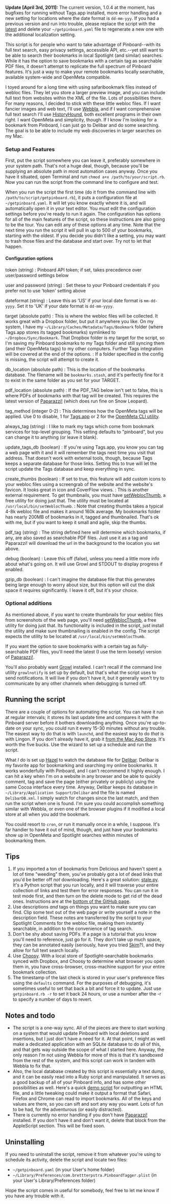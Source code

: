 [adore pinboard]: http://brettterpstra.com/i-adore-pinboard/
[delicious script]: http://brettterpstra.com/delicious-spotlight-and-openmeta-tags-revisited/
[pinboard]: http://pinboard.in/
[delibar]: http://www.delibarapp.com/
[caseapps]: http://www.caseapps.com/tags/
[openmeta cli]: http://code.google.com/p/openmeta/downloads/list
[historyhound]: http://www.stclairsoft.com/HistoryHound/
[webbla]: http://www.celmaro.com/webbla/

**Update [April 3rd, 2011]:** The current version, 1.0.4 at the moment, has bugfixes for running without Tags.app installed, more error handling and a new setting for locations where the date format is `dd-mm-yyy`. If you had a previous version and run into trouble, please replace the script with the [latest](#download) and delete your `~/getpinboard.yaml` file to regenerate a new one with the additional localization setting.

This script is for people who want to take advantage of Pinboard--with its full text search, easy privacy settings, accessible API, etc.--yet still want to be able to search their bookmarks in local Spotlight (and similar) searches. While it has the option to save bookmarks with a certain tag as searchable PDF files, it doesn't attempt to replicate the full spectrum of Pinboard features. It's just a way to make your remote bookmarks locally searchable, available system-wide and OpenMeta compatible.

I toyed around for a long time with using safaribookmark files instead of webloc files. They let you store a larger preview image, and you can include full text from websites within the XML of the file. Lots of possibilities there. For many reasons, I decided to stick with these little webloc files. If I want fancier images and web text, I'll use [Webbla][], and if I want comprehensive full text search I'll use [HistoryHound][], both excellent programs in their own right. I want OpenMeta and simplicity, though. If I know I'm looking for a bookmark from Pinboard, I can just go to Delibar and do some searching. The goal is to be able to include my web discoveries in larger searches on my Mac.

### Setup and Features

First, put the script somewhere you can leave it, preferably somewhere in your system path. That's not a huge deal, though, because you'll be supplying an absolute path in most automation cases anyway. Once you have it situated, open Terminal and run `chmod a+x /path/to/your/script.rb`. Now you can run the script from the command line to configure and test.

When you run the script the first time (do it from the command line with `/path/to/script/getpinboard.rb`), it puts a configuration file at `~/getpinboard.yaml`. It will let you know exactly where it is, and will automatically open it in your text editor. You *must* edit the configuration settings before you're ready to run it again. The configuration has options for all of the main features of the script, so these instructions are also going to be the tour. You can edit any of these options at any time. Note that the next time you run the script it will pull in up to 500 of your bookmarks, starting with the oldest. If you decide you didn't like a setting, you may want to trash those files and the database and start over. Try not to let that happen.

#### Configuration options

token (string)
: Pinboard API token; if set, takes precedence over user/password settings below

user and password (string)
: Set these to your Pinboard credentials if you prefer not to use 'token' setting above

dateformat (string)
: Leave this as 'US' if your local date format is `mm-dd-yyyy`. Set it to 'UK' if your date format is `dd-mm-yyyy`.

target (absolute path)
: This is where the webloc files will be collected. It works great with a Dropbox folder, but put it anywhere you like. On my system, I have my `~/Library/Caches/Metadata/Tags/Bookmark` folder (where Tags.app stores its tagged bookmarks) symlinked to `~/Dropbox/Sync/Bookmark`. That Dropbox folder is my target for the script, so I'm saving my Pinboard bookmarks to my Tags folder and still syncing them (and their OpenMeta tags) to my other computers. Further Tags integration will be covered at the end of the options.
: If a folder specified in the config is missing, the script will attempt to create it.

db_location (absolute path)
: This is the location of the bookmarks database. The filename will be `bookmarks.stash`, and it's perfectly fine for it to exist in the same folder as you set for your TARGET.

pdf_location (absolute path)
: If the PDF_TAG below isn't set to false, this is where PDFs of bookmarks with that tag will be created. This requires the latest version of [Paparazzi!](http://derailer.org/paparazzi/) (which does run fine on Snow Leopard).

tag_method (integer 0-2)
: This determines how the OpenMeta tags will be applied. Use 0 to disable, 1 for [Tags.app][caseapps] or 2 for the [OpenMeta CLI utility][openmeta cli].

always_tag (string)
: I like to mark my tags which come from bookmark services for top-level grouping. This setting defaults to "pinboard", but you can change it to anything (or leave it blank).

update\_tags\_db (boolean)
: If you're using Tags.app, you know you can tag a web page with it and it will remember the tags next time you visit that address. That doesn't work with external tools, though, because Tags keeps a separate database for those links. Setting this to true will let the script update the Tags database and keep everything in sync.

create_thumbs (boolean)
: If set to true, this feature will add custom icons to your webloc files using a screengrab of the website and the website's favicon. It looks great in icon and CoverFlow views.
: This is another external requirement. To get thumbnails, you must have [setWeblocThumb](http://hasseg.org/setWeblocThumb/), a free utility for doing just that. The utility must be located at `/usr/local/bin/setWeblocThumb`.
: Note that creating thumbs takes a typical 4-8k webloc file and makes it around 160k average. My bookmarks folder has nearly 200MB of bookmarks in it, tagged and thumbnailed. That's ok with me, but if you want to keep it small and agile, skip the thumbs.

pdf_tag (string)
: The string defined here will determine which bookmarks, if any, are also saved as searchable PDF files. Just use it as a tag and Paparazzi! will download the url in the background to the location you set above.

debug (boolean)
: Leave this off (false), unless you need a little more info about what's going on. It will use Growl and STDOUT to display progress if enabled.

gzip_db (boolean)
: I can't imagine the database file that this generates being large enough to worry about size, but this option will cut the disk space it requires significantly. I leave it off, but it's your choice.

### Optional additions ###

As mentioned above, if you want to create thumbnails for your webloc files from screenshots of the web page, you'll need [setWeblocThumb](http://hasseg.org/setWeblocThumb/), a free utility for doing just that. Its functionality is included in the script, just install the utility and make sure thumbnailing is enabled in the config. The script expects the utility to be located at `/usr/local/bin/setWeblocThumb`.

If you want the option to save bookmarks with a certain tag as fully-searchable PDF files, you'll need the latest (I use the term loosely) version of [Paparazzi!](http://derailer.org/paparazzi/).

You'll also probably want [Growl](http://growl.info/) installed. I can't recall if the command line utility `growlnotify` is set up by default, but that's what the script uses to send notifications. It will live if you don't have it, but it generally won't try to communicate by any other channels when debugging is turned off.

## Running the script

There are a couple of options for automating the script. You can have it run at regular intervals; it stores its last update time and compares it with the Pinboard server before it bothers downloading anything. Once you're up-to-date on your sync, you could run it every 15-30 minutes without any trouble. The easiest way to do that is with `launchd`, and the easiest way to do *that* is with Lingon. If you don't already have it, grab it [from the Mac App Store](http://itunes.apple.com/us/app/lingon/id411211026?mt=12). It's worth the five bucks. Use the wizard to set up a schedule and run the script.

What *I* do is set up [Hazel](http://www.noodlesoft.com/hazel.php) to watch the database file for [Delibar][delibar]. Delibar is my favorite app for bookmarking and searching my online bookmarks. It works wonderfully with Pinboard, and I can't recommend it highly enough. I can hit a key when I'm on a website in any browser and be able to quickly comment, tag and save the page (either privately or publicly) using the same Cocoa interface every time. Anyway, Delibar keeps its database in `~/Library/Application Support/Delibar` and the file is named `DelibarDB.xml`. I simply watch for changes since the last match, and then run the script when one is found. I'm sure you could accomplish something similar with Webbla, or even one of the browser plugins if it modified a local store at all when you add the bookmark.

You could resort to `cron`, or run it manually once in a while, I suppose. It's far handier to have it out of mind, though, and just have your bookmarks show up in OpenMeta and Spotlight searches within minutes of bookmarking them.

## Tips

1. If you imported a ton of bookmarks from Delicious and haven't spent a lot of time "weeding" them, you've probably got a lot of dead links that you'd be better off *not* downloading. Here's a great solution: [stale.py](https://github.com/jparise/stale). It's a Python script that you run locally, and it will traverse your entire collection of links and test them for error responses. You can run it in test mode first, and then turn on the delete mode to get rid of the dead ones. Instructions are at the [bottom of the GitHub page](https://github.com/jparise/stale).
2. Use descriptions *and* tags on things you want to make sure you can find. Clip some text out of the web page or write yourself a note in the description field. These notes are transferred by the script to your Spotlight Comments for the webloc file, making them instantly searchable, in addition to the convenience of tag search.
3. Don't be shy about saving PDFs. If a page is a tutorial that you know you'll need to reference, just go for it. They don't take up much space, they can be annotated easily (seriously, have you tried [Skim](http://skim-app.sourceforge.net/)?), and they allow for full text search locally.
4. Use [Choosy](http://www.choosyosx.com/). With a local store of Spotlight-searchable bookmarks synced with Dropbox, and Choosy to determine what browser you open them in, you have cross-browser, cross-machine support for your entire bookmark collection.
5. The timestamp of the last check is stored in your user's preference files using the `defaults` command. For the purposes of debugging, it's sometimes useful to set that back a bit and force it to update. Just use `getpinboard.rb -r` to set it back 24 hours, or use a number after the -r to specify a number of days to revert.


## Notes and todo

* The script is a one-way sync. All of the pieces are there to start working on a system that would update Pinboard with local deletions and insertions, but I just don't have a need for it. At that point, I might as well make a dedicated application with an SQLite database to do all of this, and that gets way outside the scope of what I started here. Anyway, the only reason I'm not using Webbla for more of this is that it's sandboxed from the rest of the system, and this script can work in tandem with Webbla to fix that.
* Also, the local database created by this script is essentially a text dump, and it can be easily read into a Ruby script and manipulated. It serves as a good backup of all of your Pinboard info, and has some other possibilities as well. Here's a quick [demo script](https://gist.github.com/899757) for outputting an HTML file, and a little tweaking could make it output a format that Safari, Firefox and Chrome can read to import bookmarks. All of the keys and values are there, so you can sift and sort any way you want. Lots of fun to be had, for the adventurous (or easily distracted).
* There is currently no error handling if you don't have [Paparazzi!](http://derailer.org/paparazzi/) installed. If you don't have it and don't want it, delete that block from the AppleScript section. This will be fixed soon.

## Uninstalling

If you need to uninstall the script, remove it from whatever you're using to schedule its activity, delete the script and locate two files:

* `~/getpinboard.yaml` (in your User's home folder)
* `~/Library/Preferences/com.brettterpstra.PinboardTagger.plist` (in your User's Library/Preferences folder)

Hope the script comes in useful for somebody, feel free to let me know if you have any trouble with it.

